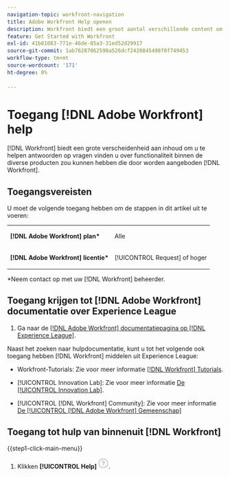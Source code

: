 ```yaml
---
navigation-topic: workfront-navigation
title: Adobe Workfront Help openen
description: Workfront biedt een groot aantal verschillende content om u te helpen antwoorden te vinden op vragen over functionaliteit binnen de verschillende producten die Workfront aanbiedt.
feature: Get Started with Workfront
exl-id: 41b81083-771e-46de-85a3-31ed52d29917
source-git-commit: 1ab76287062598a526dcf2420845498f8f749453
workflow-type: tm+mt
source-wordcount: '171'
ht-degree: 0%

---
```


# Toegang [!DNL Adobe Workfront] help

[!DNL Workfront] biedt een grote verscheidenheid aan inhoud om u te helpen antwoorden op vragen vinden u over functionaliteit binnen de diverse producten zou kunnen hebben die door worden aangeboden [!DNL Workfront].

## Toegangsvereisten

U moet de volgende toegang hebben om de stappen in dit artikel uit te voeren:

<table style="table-layout:auto"> 
 <col> 
 </col> 
 <col> 
 </col> 
 <tbody> 
  <tr> 
   <td role="rowheader"><strong>[!DNL Adobe Workfront] plan*</strong></td> 
   <td> <p>Alle</p> </td> 
  </tr> 
  <tr> 
   <td role="rowheader"><strong>[!DNL Adobe Workfront] licentie*</strong></td> 
   <td> <p>[!UICONTROL Request] of hoger</p> </td> 
  </tr> 
 </tbody> 
</table>

&#42;Neem contact op met uw [!DNL Workfront] beheerder.

## Toegang krijgen tot [!DNL Adobe Workfront] documentatie over Experience League

1. Ga naar de [[!DNL Adobe Workfront] documentatiepagina op [!DNL Experience League]](https://experienceleague.adobe.com/docs/workfront/using/home.html?lang=en).

Naast het zoeken naar hulpdocumentatie, kunt u tot het volgende ook toegang hebben [!DNL Workfront] middelen uit Experience League:

* Workfront-Tutorials: Zie voor meer informatie [[!DNL Workfront] Tutorials](https://experienceleague.adobe.com/docs/workfront-learn/tutorials-workfront/home.html?lang=en).

* [!UICONTROL Innovation Lab]: Zie voor meer informatie [De [!UICONTROL Innovation Lab]](https://experienceleaguecommunities.adobe.com/t5/workfront-ideas/idb-p/workfront-ideas).
* [!UICONTROL [!DNL Workfront] Community]: Zie voor meer informatie [De [!UICONTROL [!DNL Adobe Workfront] Gemeenschap]](https://experienceleaguecommunities.adobe.com/t5/workfront/ct-p/workfront)

## Toegang tot hulp van binnenuit [!DNL Workfront]

{{step1-click-main-menu}}

1. Klikken **[!UICONTROL Help]** ![Help-pictogram](assets/help-icon.png).
